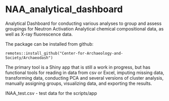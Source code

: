 # NAA_analytical_dashboard
Analytical Dashboard for conducting various analyses to group and assess groupings for Neutron Activation Analytical chemical compositional data, as well as X-ray fluorescence data.

The package can be installed from github:

```
remotes::install_github("Center-for-Archaeology-and-Society/Archaeodash")
```

The primary tool is a Shiny app that is still a work in progress, but has functional tools for reading in data from csv or Excel, imputing missing data, transforming data, conducting PCA and several versions of cluster analysis, manually assigning groups, visualizing data, and exporting the results.

INAA_test.csv - test data for the scripts/app
